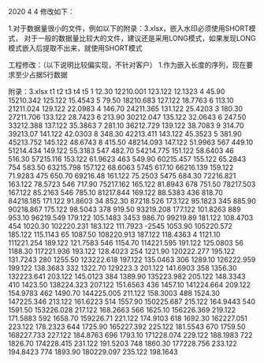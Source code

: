 2020 4 4 修改如下：

1.对于数据量很小的文件，例如以下的附录：3.xlsx，嵌入水印必须使用SHORT模式，
对于一般的数据量比较大的文件，建议还是采用LONG模式，如果发现LONG模式嵌入后提取不出来，就使用SHORT模式

工程修改：（以下说明比较偏实现，不针对客户）
1.作为嵌入长度的序列，现在要求至少占据5行数据


附录：3.xlsx
t1	t2	t3	t4	t5
1	12.30 	12210.001	123.122	12.1323
4	45.90 	15210.342	125.122	15.4543
5	79.50 	18210.683	127.122	18.7763
6	113.10 	21211.024	129.122	22.0983
4	146.70 	24211.365	131.122	25.4203
3	180.30 	27211.706	133.122	28.7423
6	213.90 	30212.047	135.122	32.0643
6	247.50 	33212.388	137.122	35.3863
7	281.10 	36212.729	139.122	38.7083
9	314.70 	39213.07	141.122	42.0303
8	348.30 	42213.411	143.122	45.3523
5	381.90 	45213.752	145.122	48.6743
8	415.50 	48214.093	147.122	51.9963
567	449.10 	51214.434	149.122	55.3183
547	482.70 	54214.775	151.122	58.6403
46	516.30 	57215.116	153.122	61.9623
463	549.90 	60215.457	155.122	65.2843
754	583.50 	63215.798	157.122	68.6063
5745	617.10 	66216.139	159.122	71.9283
475	650.70 	69216.48	161.122	75.2503
5475	684.30 	72216.821	163.122	78.5723
546	717.90 	75217.162	165.122	81.8943
678	751.50 	78217.503	167.122	85.2163
546	785.10 	81217.844	169.122	88.5383
436	818.70 	84218.185	171.122	91.8603
34	852.30 	87218.526	173.122	95.1823
345	885.90 	90218.867	175.122	98.5043
378	919.50 	93219.208	177.122	101.8263
889	953.10 	96219.549	179.122	105.1483
3453	986.70 	99219.89	181.122	108.4703
454	1020.30 	102220.231	183.122	111.7923
-2545	1053.90 	105220.572	185.122	115.1143
65	1087.50 	108220.913	187.122	118.4363
4	1121.10 	111221.254	189.122	121.7583
546	1154.70 	114221.595	191.122	125.0803
56	1188.30 	117221.936	193.122	128.4023
254	1221.90 	120222.277	195.122	131.7243
280	1255.50 	123222.618	197.122	135.0463
306	1289.10 	126222.959	199.122	138.3683
332	1322.70 	129223.3	201.122	141.6903
358	1356.30 	132223.641	203.122	145.0123
384	1389.90 	135223.982	205.122	148.3343
410	1423.50 	138224.323	207.122	151.6563
436	1457.10 	141224.664	209.122	154.9783
462	1490.70 	144225.005	211.122	158.3003
488	1524.30 	147225.346	213.122	161.6223
514	1557.90 	150225.687	215.122	164.9443
540	1591.50 	153226.028	217.122	168.2663
566	1625.10 	156226.369	219.122	171.5883
592	1658.70 	159226.71	221.122	174.9103
618	1692.30 	162227.051	223.122	178.2323
644	1725.90 	165227.392	225.122	181.5543
670	1759.50 	168227.733	227.122	184.8763
696	1793.10 	171228.074	229.122	188.1983
722	1826.70 	174228.415	231.122	191.5203
748	1860.30 	177228.756	233.122	194.8423
774	1893.90 	180229.097	235.122	198.1643
